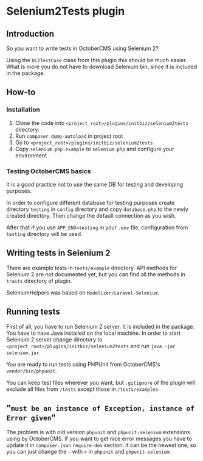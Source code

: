 # Selenium2Tests plugin

## Introduction
So you want to write tests in OctoberCMS using Selenium 2?

Using the `Ui2TestCase` class from this plugin this should be much easier. What is more you do not have to download Selenium bin, since it is included in the package.

## How-to
### Installation

1. Clone the code into `<project_root>/plugins/initbiz/selenium2tests` directory.
1. Run `composer dump-autoload` in project root
1. Go to `<project_root>/plugins/initbiz/selenium2tests`
1. Copy `selenium.php.example` to `selenium.php` and configure your environment

### Testing OctoberCMS basics
It is a good practice not to use the same DB for testing and developing purposes.

In order to configure different database for testing purposes create directory `testing` in `config` directory and copy `database.php` to the newly created directory. Then change the default connection as you wish.

After that if you use `APP_ENV=testing` in your `.env` file, configuration from `testing` directory will be used.

## Writing tests in Selenium 2
There are example tests in `tests/example` directory. API methods for Selenium 2 are not documented yet, but you can find all the methods in `traits` directory of plugin.

SeleniumHelpers was based on `Modelizer/Laravel-Selenium`.

## Running tests
First of all, you have to run Selenium 2 server. It is included in the package. You have to have Java installed on the local machine. In order to start Selenium 2 server change directory to `<project_root>/plugins/initbiz/selenium2tests` and run `java -jar selenium.jar`.

You are ready to run tests using PHPUnit from OctoberCMS's `vendor/bin/phpunit`.

You can keep test files wherever you want, but `.gitignore` of the plugin will exclude all files from `/tests` except those in `/tests/examples`.

## "`must be an instance of Exception, instance of Error given`"
The problem is with old version `phpunit` and `phpunit-selenium` extensions using by OctoberCMS. If you want to get nice error messages you have to update it in `composer.json` `require-dev` section. It can be the newest one, so you can just change the `~` with `>` in `phpunit` and `phpunit-selenium`.
